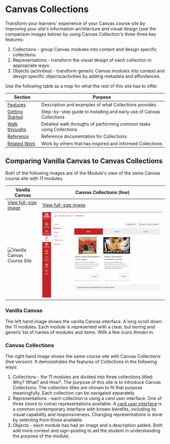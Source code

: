 # Canvas Collections

Transform your learners' experience of your Canvas course site by improving your site's information architecture and visual design (see the comparison images below) by using Canvas Collection's three three key features:

1. Collections - group Canvas modules into context and design specific collections.
2. Representations - transform the visual design of each collection in appropriate ways.
3. Objects (activities) - transform generic Canvas modules into context and design specific objects/activities by adding metadata and affordances.

Use the following table as a map for what the rest of this site has to offer.

| Section | Purpose |
| --- | --- |
| [Features](features.md) | Description and examples of what Collections provides. |
| [Getting Started](getting-started/index.md) | Step-by-step guide to installing and early use of Canvas Collections |
| [Walk throughs](walk-throughs/index.md) | Detailed walk throughs of performing common tasks using  Collections |
| [Reference](reference/index.md) | Reference documentation for Collections |
| [Related Work](related-work.md) | Work by others that has inspired and informed Collections |

## Comparing Vanilla Canvas to Canvas Collections

Both of the following images are of the Module's view of the same Canvas course site with 11 modules.

| Vanilla Canvas | Canvas Collections (live) |
| -------------- | ------------------ |
| [View full-size image](assets/vanillaModules.gif) | [View full-size image](assets/withCanvasCollections.gif) |
| ![Vanilla Canvas Course Site](assets/vanillaModules.gif) | ![Same site with Canvas Collections](assets/withCanvasCollections.gif) |

### Vanilla Canvas

The left hand image shows the vanilla Canvas interface. A long scroll down the 11 modules. Each module is represented with a clear, but boring and generic list of names of modules and items. With a few icons thrown in.

### Canvas Collections

The right hand image shows the same course site with Canvas Collections (live version). It demonstrates the features of Collections in the following ways:

1. Collections - the 11 modules are divided into three collections titled: Why? What? and How?. The purpose of this site is to introduce Canvas Collections. The collection titles are chosen to fit that purpose meaningfully. Each collection can be navigated separately. 
2. Representations - each collection is using a _card_ user interface. One of three (more to come) representations available. A [card user interface](https://www.nngroup.com/articles/cards-component/) is a common contemporary interface with known benefits, including its visual capability and responsiveness. Changing representations is done by selecting from those available.
3. Objects - each module has had an image and a description added. Both add more context and sign-posting to aid the student in understanding the purpose of the module.
